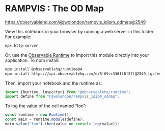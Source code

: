 # RAMPVIS : The OD Map

https://observablehq.com/@jwolondon/rampvis_idiom_odmap@2549

View this notebook in your browser by running a web server in this folder. For
example:

~~~sh
npx http-server
~~~

Or, use the [Observable Runtime](https://github.com/observablehq/runtime) to
import this module directly into your application. To npm install:

~~~sh
npm install @observablehq/runtime@4
npm install https://api.observablehq.com/d/5f69cc3361f8f87f@2549.tgz?v=3
~~~

Then, import your notebook and the runtime as:

~~~js
import {Runtime, Inspector} from "@observablehq/runtime";
import define from "@jwolondon/rampvis_idiom_odmap";
~~~

To log the value of the cell named “foo”:

~~~js
const runtime = new Runtime();
const main = runtime.module(define);
main.value("foo").then(value => console.log(value));
~~~
